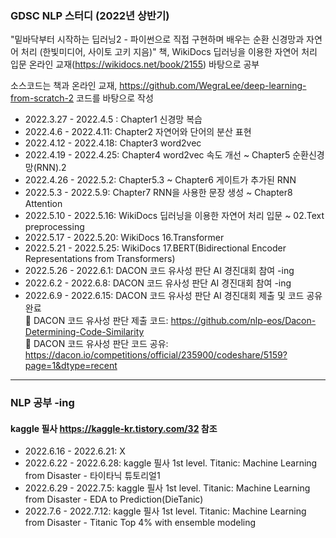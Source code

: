 ### GDSC NLP 스터디 (2022년 상반기)

"밑바닥부터 시작하는 딥러닝2 - 파이썬으로 직접 구현하며 배우는 순환 신경망과 자연어 처리 (한빛미디어, 사이토 고키 지음)" 책, WikiDocs 딥러닝을 이용한 자연어 처리 입문 온라인 교재(https://wikidocs.net/book/2155) 바탕으로 공부

소스코드는 책과 온라인 교재,  https://github.com/WegraLee/deep-learning-from-scratch-2 코드를 바탕으로 작성

- 2022.3.27 - 2022.4.5 : Chapter1 신경망 복습
- 2022.4.6 - 2022.4.11: Chapter2 자연어와 단어의 분산 표현
- 2022.4.12 - 2022.4.18: Chapter3 word2vec
- 2022.4.19 - 2022.4.25: Chapter4 word2vec 속도 개선 ~ Chapter5 순환신경망(RNN).2
- 2022.4.26 - 2022.5.2: Chapter5.3 ~ Chapter6 게이트가 추가된 RNN
- 2022.5.3 - 2022.5.9: Chapter7 RNN을 사용한 문장 생성 ~ Chapter8 Attention
- 2022.5.10 - 2022.5.16: WikiDocs 딥러닝을 이용한 자연어 처리 입문 ~ 02.Text preprocessing
- 2022.5.17 - 2022.5.20: WikiDocs 16.Transformer
- 2022.5.21 - 2022.5.25: WikiDocs 17.BERT(Bidirectional Encoder Representations from Transformers)
- 2022.5.26 - 2022.6.1: DACON 코드 유사성 판단 AI 경진대회 참여 -ing
- 2022.6.2 - 2022.6.8: DACON 코드 유사성 판단 AI 경진대회 참여 -ing
- 2022.6.9 - 2022.6.15: DACON 코드 유사성 판단 AI 경진대회 제출 및 코드 공유 완료   
📌 DACON 코드 유사성 판단 제출 코드: https://github.com/nlp-eos/Dacon-Determining-Code-Similarity   
📌 DACON 코드 유사성 판단 코드 공유: https://dacon.io/competitions/official/235900/codeshare/5159?page=1&dtype=recent

-----------------------

### NLP 공부 -ing
#### kaggle 필사 https://kaggle-kr.tistory.com/32 참조
- 2022.6.16 - 2022.6.21: X
- 2022.6.22 - 2022.6.28: kaggle 필사 1st level. Titanic: Machine Learning from Disaster - 타이타닉 튜토리얼1
- 2022.6.29 - 2022.7.5: kaggle 필사 1st level. Titanic: Machine Learning from Disaster - EDA to Prediction(DieTanic)
- 2022.7.6 - 2022.7.12: kaggle 필사 1st level. Titanic: Machine Learning from Disaster - Titanic Top 4% with ensemble modeling
